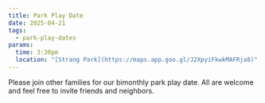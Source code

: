 ```yaml
---
title: Park Play Date
date: 2025-04-21
tags:
  - park-play-dates
params:
  time: 3:30pm
  location: "[Strang Park](https://maps.app.goo.gl/J2XpyiFkwkMAFRja8)"
---
```


Please join other families for our bimonthly park play date. All are welcome and feel free to invite friends and neighbors.
